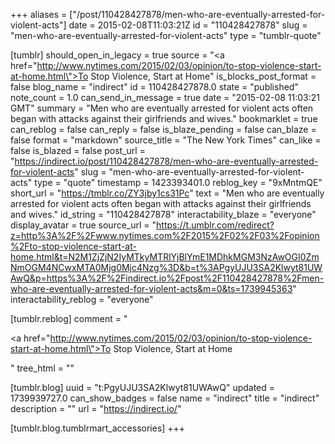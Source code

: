 +++
aliases = ["/post/110428427878/men-who-are-eventually-arrested-for-violent-acts"]
date = 2015-02-08T11:03:21Z
id = "110428427878"
slug = "men-who-are-eventually-arrested-for-violent-acts"
type = "tumblr-quote"

[tumblr]
should_open_in_legacy = true
source = "<a href=\"http://www.nytimes.com/2015/02/03/opinion/to-stop-violence-start-at-home.html\">To Stop Violence, Start at Home</a>"
is_blocks_post_format = false
blog_name = "indirect"
id = 110428427878.0
state = "published"
note_count = 1.0
can_send_in_message = true
date = "2015-02-08 11:03:21 GMT"
summary = "Men who are eventually arrested for violent acts often began with attacks against their girlfriends and wives."
bookmarklet = true
can_reblog = false
can_reply = false
is_blaze_pending = false
can_blaze = false
format = "markdown"
source_title = "The New York Times"
can_like = false
is_blazed = false
post_url = "https://indirect.io/post/110428427878/men-who-are-eventually-arrested-for-violent-acts"
slug = "men-who-are-eventually-arrested-for-violent-acts"
type = "quote"
timestamp = 1423393401.0
reblog_key = "9xMntmQE"
short_url = "https://tmblr.co/ZY3jby1cs31Pc"
text = "Men who are eventually arrested for violent acts often began with attacks against their girlfriends and wives."
id_string = "110428427878"
interactability_blaze = "everyone"
display_avatar = true
source_url = "https://t.umblr.com/redirect?z=http%3A%2F%2Fwww.nytimes.com%2F2015%2F02%2F03%2Fopinion%2Fto-stop-violence-start-at-home.html&t=N2M1ZjZjN2IyMTkyMTRlYjBlYmE1MDhkMGM3NzAwOGI0ZmNmOGM4NCwxMTA0Mjg0Mjc4Nzg%3D&b=t%3APgyUJU3SA2Klwyt81UWAwQ&p=https%3A%2F%2Findirect.io%2Fpost%2F110428427878%2Fmen-who-are-eventually-arrested-for-violent-acts&m=0&ts=1739945363"
interactability_reblog = "everyone"

[tumblr.reblog]
comment = "<p><a href=\"http://www.nytimes.com/2015/02/03/opinion/to-stop-violence-start-at-home.html\">To Stop Violence, Start at Home</a></p>"
tree_html = ""

[tumblr.blog]
uuid = "t:PgyUJU3SA2Klwyt81UWAwQ"
updated = 1739939727.0
can_show_badges = false
name = "indirect"
title = "indirect"
description = ""
url = "https://indirect.io/"

[tumblr.blog.tumblrmart_accessories]
+++
